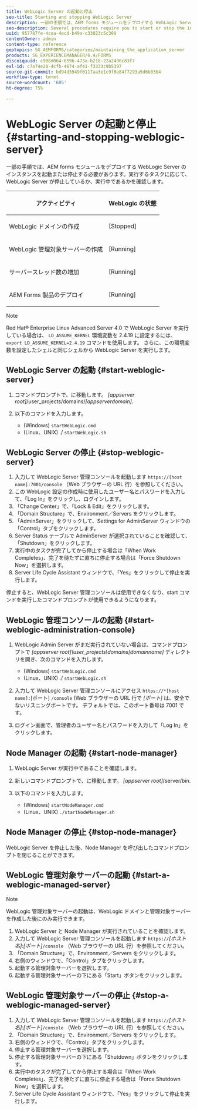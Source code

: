 ```yaml
---
title: WebLogic Server の起動と停止
seo-title: Starting and stopping WebLogic Server
description: 一部の手順では、AEM forms モジュールをデプロイする WebLogic Server のインスタンスを起動または停止する必要があります。このドキュメントでは、WebLogic Server の開始方法と停止方法を説明します。
seo-description: Several procedures require you to start or stop the instance of WebLogic Server where you want to deploy AEM forms modules. This document describes how to start and stop the WebLogic Server.
uuid: 957787fe-4cea-4ecd-b49a-c33023c5c309
contentOwner: admin
content-type: reference
geptopics: SG_AEMFORMS/categories/maintaining_the_application_server
products: SG_EXPERIENCEMANAGER/6.4/FORMS
discoiquuid: c908d064-6596-473a-b218-22a2496c83f7
exl-id: c7a74e20-4cfb-4674-af41-f3333c9b5397
source-git-commit: bd94d3949f0117aa3e1c9f0e84f7293a5d6b03b4
workflow-type: tm+mt
source-wordcount: '605'
ht-degree: 75%

---
```


# WebLogic Server の起動と停止 {#starting-and-stopping-weblogic-server}

一部の手順では、AEM forms モジュールをデプロイする WebLogic Server のインスタンスを起動または停止する必要があります。実行するタスクに応じて、WebLogic Server が停止しているか、実行中であるかを確認します。

<table> 
 <thead> 
  <tr> 
   <th><p>アクティビティ</p></th> 
   <th><p>WebLogic の状態</p></th> 
  </tr> 
 </thead> 
 <tbody>
  <tr> 
   <td><p>WebLogic ドメインの作成</p></td> 
   <td><p>[Stopped]</p></td> 
  </tr> 
  <tr> 
   <td><p>WebLogic 管理対象サーバーの作成</p></td> 
   <td><p>[Running]</p></td> 
  </tr> 
  <tr> 
   <td><p>サーバースレッド数の増加</p></td> 
   <td><p>[Running]</p></td> 
  </tr> 
  <tr> 
   <td><p>AEM Forms 製品のデプロイ</p></td> 
   <td><p>[Running]</p></td> 
  </tr> 
 </tbody> 
</table>

>[!NOTE]
>
>Red Hat® Enterprise Linux Advanced Server 4.0 で WebLogic Server を実行している場合は、 `LD_ASSUME_KERNEL` 環境変数を 2.4.19 に設定するには、 `export LD_ASSUME_KERNEL=2.4.19` コマンドを使用します。 さらに、この環境変数を設定したシェルと同じシェルから WebLogic Server を実行します。

## WebLogic Server の起動 {#start-weblogic-server}

1. コマンドプロンプトで、に移動します。 *[appserver root]*/user_projects/domains/*[appserverdomain]*.
1. 以下のコマンドを入力します。

   * (Windows) `startWebLogic.cmd`
   * (Linux、UNIX) ./ `startWebLogic.sh`

## WebLogic Server の停止 {#stop-weblogic-server}

1. 入力して WebLogic Server 管理コンソールを起動します `https://[host name]:7001/console` （Web ブラウザーの URL 行）を参照してください。
1. この WebLogic 設定の作成時に使用したユーザー名とパスワードを入力して、「Log In」をクリックし、ログインします。
1. 「Change Center」で、「Lock &amp; Edit」をクリックします。
1. 「Domain Structure」で、Environment／Servers をクリックします。
1. 「AdminServer」をクリックして、Settings for AdminServer ウィンドウの「Control」タブをクリックします。
1. Server Status テーブルで AdminServer が選択されていることを確認して、「Shutdown」をクリックします。
1. 実行中のタスクが完了してから停止する場合は「When Work Completes」、完了を待たずに直ちに停止する場合は「Force Shutdown Now」を選択します。
1. Server Life Cycle Assistant ウィンドウで、「Yes」をクリックして停止を実行します。

停止すると、WebLogic Server 管理コンソールは使用できなくなり、start コマンドを実行したコマンドプロンプトが使用できるようになります。

## WebLogic 管理コンソールの起動 {#start-weblogic-administration-console}

1. WebLogic Admin Server がまだ実行されていない場合は、コマンドプロンプトで *[appserver root]\user_projects\domains\[domainname]* ディレクトリを開き、次のコマンドを入力します。

   * (Windows) `startWebLogic.cmd`
   * (Linux、UNIX) ./ `startWebLogic.sh`

1. 入力して WebLogic Server 管理コンソールにアクセス `https://*[host name]:`[ポート] `/console` (Web ブラウザーの URL 行で *[ポート]* は、安全でないリスニングポートです。 デフォルトでは、このポート番号は 7001 です。
1. ログイン画面で、管理者のユーザー名とパスワードを入力して「Log In」をクリックします。

## Node Manager の起動 {#start-node-manager}

1. WebLogic Server が実行中であることを確認します。
1. 新しいコマンドプロンプトで、に移動します。 *[appserver root]*/server/bin.
1. 以下のコマンドを入力します。

   * (Windows) `startNodeManager.cmd`
   * (Linux、UNIX) `./startNodeManager.sh`

## Node Manager の停止 {#stop-node-manager}

WebLogic Server を停止した後、Node Manager を呼び出したコマンドプロンプトを閉じることができます。

## WebLogic 管理対象サーバーの起動 {#start-a-weblogic-managed-server}

>[!NOTE]
>
>WebLogic 管理対象サーバーの起動は、WebLogic ドメインと管理対象サーバーを作成した後にのみ実行できます。

1. WebLogic Server と Node Manager が実行されていることを確認します。
1. 入力して WebLogic Server 管理コンソールを起動します `https://`*[ホスト名]:[ポート&#x200B;]*`/console` （Web ブラウザーの URL 行）を参照してください。
1. 「Domain Structure」で、Environment／Servers をクリックします。
1. 右側のウィンドウで、「Control」タブをクリックします。
1. 起動する管理対象サーバーを選択します。
1. 起動する管理対象サーバーの下にある「Start」ボタンをクリックします。

## WebLogic 管理対象サーバーの停止 {#stop-a-weblogic-managed-server}

1. 入力して WebLogic Server 管理コンソールを起動します `https://`*[ホスト名]:[ポート&#x200B;]*`/console` （Web ブラウザーの URL 行）を参照してください。
1. 「Domain Structure」で、Environment／Servers をクリックします。
1. 右側のウィンドウで、「Control」タブをクリックします。
1. 停止する管理対象サーバーを選択します。
1. 停止する管理対象サーバーの下にある「Shutdown」ボタンをクリックします。
1. 実行中のタスクが完了してから停止する場合は「When Work Completes」、完了を待たずに直ちに停止する場合は「Force Shutdown Now」を選択します。
1. Server Life Cycle Assistant ウィンドウで、「Yes」をクリックして停止を実行します。
